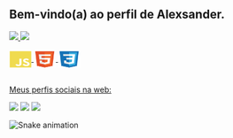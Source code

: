 ## Bem-vindo(a) ao perfil de Alexsander.

 <div>
   <a href="https://github.com/alexsander1dev">
   <img height="180em" src="https://github-readme-stats.vercel.app/api?username=alexsander1dev&show_icons=true&theme=highcontrast&include_all_commits=true&count_private=true"/>
   <img height="180em" src="https://github-readme-stats.vercel.app/api/top-langs/?username=alexsander1dev&layout=compact&langs_count=6&theme=highcontrast"/>

</div>
<div style="display: inline_block"><br>
  <img align="center" alt="Js" height="30" width="40" src="https://raw.githubusercontent.com/devicons/devicon/master/icons/javascript/javascript-plain.svg">
  <img align="center" alt="HTML" height="30" width="40" src="https://raw.githubusercontent.com/devicons/devicon/master/icons/html5/html5-original.svg">
  <img align="center" alt="CSS" height="30" width="40" src="https://raw.githubusercontent.com/devicons/devicon/master/icons/css3/css3-original.svg">
</div>
 
 <br>
 
  Meus perfis sociais na web:
 
<div> 
  <a href= "mailto:alexsander.junior1998@gmail.com"><img src="https://img.shields.io/badge/-Gmail-%23333?style=for-the-badge&logo=gmail&logoColor=white" target="_blank" rel="external"></a>
  <a href="https://www.linkedin.com/in/alexsander-junio-da-silva-galv%C3%A3o-21177a23b" target="_blank"><img src="https://img.shields.io/badge/-LinkedIn-%230077B5?style=for-the-badge&logo=linkedin&logoColor=white" target="_blank"></a> 
 <a href="http://lattes.cnpq.br/9294926683366274" target="_blank"><img src="https://img.shields.io/badge/lattes-teal?logo=&style=for-the-badge" target="_blank"></a>
 
  ![Snake animation](https://github.com/alexsander1dev/alexsander1dev/blob/output/github-contribution-grid-snake.svg)

</div>
